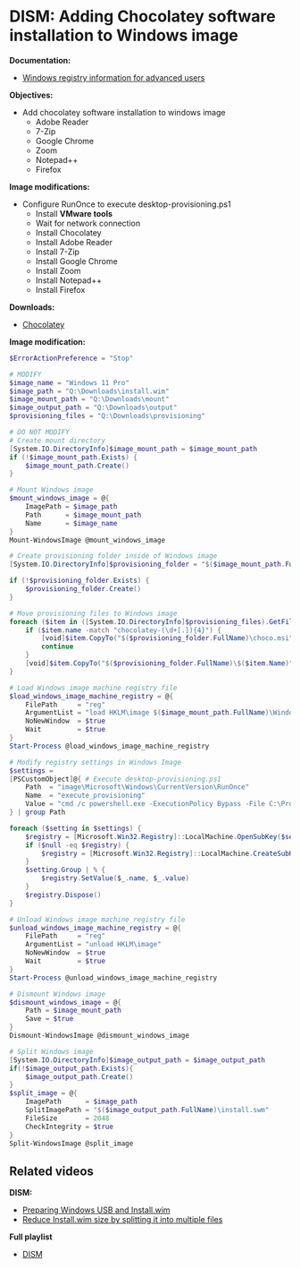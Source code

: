 # DISM: Adding Chocolatey software installation to Windows image

<b>Documentation:</b>

* [Windows registry information for advanced users](https://learn.microsoft.com/en-us/troubleshoot/windows-server/performance/windows-registry-advanced-users)

<b>Objectives:</b>

* Add chocolatey software installation to windows image
  * Adobe Reader
  * 7-Zip
  * Google Chrome
  * Zoom
  * Notepad++
  * Firefox

<b>Image modifications:</b>

* Configure RunOnce to execute desktop-provisioning.ps1
  * Install <b>VMware tools</b>
  * Wait for network connection
  * Install Chocolatey
  * Install Adobe Reader
  * Install 7-Zip
  * Install Google Chrome
  * Install Zoom
  * Install Notepad++
  * Install Firefox

<b>Downloads:</b>

* [Chocolatey](https://github.com/chocolatey/choco)

<b>Image modification:</b>

```powershell
$ErrorActionPreference = "Stop"

# MODIFY
$image_name = "Windows 11 Pro"
$image_path = "Q:\Downloads\install.wim"
$image_mount_path = "Q:\Downloads\mount"
$image_output_path = "Q:\Downloads\output"
$provisioning_files = "Q:\Downloads\provisioning"

# DO NOT MODIFY
# Create mount directory
[System.IO.DirectoryInfo]$image_mount_path = $image_mount_path
if (!$image_mount_path.Exists) {
    $image_mount_path.Create()
}

# Mount Windows image
$mount_windows_image = @{
    ImagePath = $image_path
    Path      = $image_mount_path
    Name      = $image_name
}
Mount-WindowsImage @mount_windows_image

# Create provisioning folder inside of Windows image
[System.IO.DirectoryInfo]$provisioning_folder = "$($image_mount_path.FullName)\ProgramData\provisioning"

if (!$provisioning_folder.Exists) {
    $provisioning_folder.Create()
}

# Move provisioning files to Windows image
foreach ($item in ([System.IO.DirectoryInfo]$provisioning_files).GetFiles()) {
    if ($item.name -match "chocolatey-(\d+[.]){4}") {
        [void]$item.CopyTo("$($provisioning_folder.FullName)\choco.msi", $true)
        continue
    }
    [void]$item.CopyTo("$($provisioning_folder.FullName)\$($item.Name)", $true)
}

# Load Windows image machine registry file
$load_windows_image_machine_registry = @{
    FilePath     = "reg"
    ArgumentList = "load HKLM\image $($image_mount_path.FullName)\Windows\System32\config\SOFTWARE"
    NoNewWindow  = $true
    Wait         = $true
}
Start-Process @load_windows_image_machine_registry

# Modify registry settings in Windows Image
$settings =
[PSCustomObject]@{ # Execute desktop-provisioning.ps1
    Path  = "image\Microsoft\Windows\CurrentVersion\RunOnce"
    Name  = "execute_provisioning"
    Value = "cmd /c powershell.exe -ExecutionPolicy Bypass -File C:\ProgramData\provisioning\desktop-provisioning.ps1"
} | group Path

foreach ($setting in $settings) {
    $registry = [Microsoft.Win32.Registry]::LocalMachine.OpenSubKey($setting.Name, $true)
    if ($null -eq $registry) {
        $registry = [Microsoft.Win32.Registry]::LocalMachine.CreateSubKey($setting.Name, $true)
    }
    $setting.Group | % {
        $registry.SetValue($_.name, $_.value)
    }
    $registry.Dispose()
}

# Unload Windows image machine registry file
$unload_windows_image_machine_registry = @{
    FilePath     = "reg"
    ArgumentList = "unload HKLM\image"
    NoNewWindow  = $true
    Wait         = $true
}
Start-Process @unload_windows_image_machine_registry

# Dismount Windows image
$dismount_windows_image = @{
    Path = $image_mount_path
    Save = $true
}
Dismount-WindowsImage @dismount_windows_image

# Split Windows image
[System.IO.DirectoryInfo]$image_output_path = $image_output_path
if(!$image_output_path.Exists){
    $image_output_path.Create()
}
$split_image = @{
    ImagePath      = $image_path
    SplitImagePath = "$($image_output_path.FullName)\install.swm"
    FileSize       = 2048
    CheckIntegrity = $true
}
Split-WindowsImage @split_image
```

## Related videos

<b>DISM:</b>

* [Preparing Windows USB and Install.wim](https://youtu.be/rdrO4Cqaow4)
* [Reduce Install.wim size by splitting it into multiple files](https://youtu.be/fwQ1VlJvnSw)

<b>Full playlist</b>

* [DISM](https://www.youtube.com/playlist?list=PLVncjTDMNQ4T4z0LjSzfiz6yH841Itbzr)